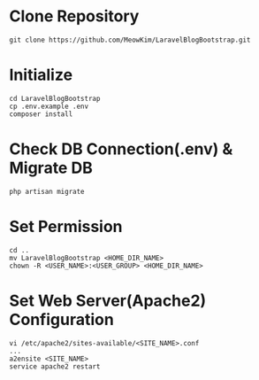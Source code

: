 # Clone Repository
```
git clone https://github.com/MeowKim/LaravelBlogBootstrap.git
```

# Initialize
```
cd LaravelBlogBootstrap  
cp .env.example .env  
composer install
```

# Check DB Connection(.env) & Migrate DB
```
php artisan migrate
```

# Set Permission
```
cd ..  
mv LaravelBlogBootstrap <HOME_DIR_NAME>  
chown -R <USER_NAME>:<USER_GROUP> <HOME_DIR_NAME>
```

# Set Web Server(Apache2) Configuration
```
vi /etc/apache2/sites-available/<SITE_NAME>.conf  
...  
a2ensite <SITE_NAME>  
service apache2 restart
```